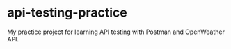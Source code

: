 # api-testing-practice
My practice project for learning API testing with Postman and OpenWeather API.
